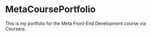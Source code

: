 # MetaCoursePortfolio
This is my portfolio for the Meta Front-End Development course via Coursera. 
